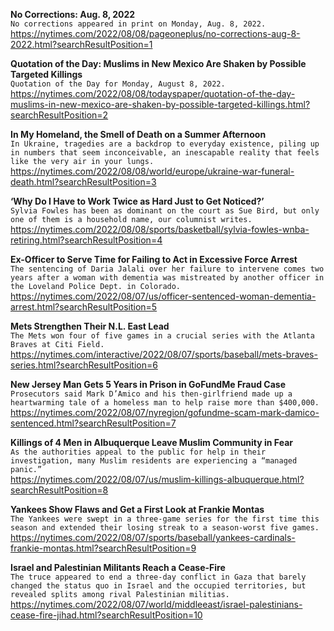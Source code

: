 **No Corrections: Aug. 8, 2022**\
`No corrections appeared in print on Monday, Aug. 8, 2022.`\
https://nytimes.com/2022/08/08/pageoneplus/no-corrections-aug-8-2022.html?searchResultPosition=1

**Quotation of the Day: Muslims in New Mexico Are Shaken by Possible Targeted Killings**\
`Quotation of the Day for Monday, August 8, 2022.`\
https://nytimes.com/2022/08/08/todayspaper/quotation-of-the-day-muslims-in-new-mexico-are-shaken-by-possible-targeted-killings.html?searchResultPosition=2

**In My Homeland, the Smell of Death on a Summer Afternoon**\
`In Ukraine, tragedies are a backdrop to everyday existence, piling up in numbers that seem inconceivable, an inescapable reality that feels like the very air in your lungs.`\
https://nytimes.com/2022/08/08/world/europe/ukraine-war-funeral-death.html?searchResultPosition=3

**‘Why Do I Have to Work Twice as Hard Just to Get Noticed?’**\
`Sylvia Fowles has been as dominant on the court as Sue Bird, but only one of them is a household name, our columnist writes.`\
https://nytimes.com/2022/08/08/sports/basketball/sylvia-fowles-wnba-retiring.html?searchResultPosition=4

**Ex-Officer to Serve Time for Failing to Act in Excessive Force Arrest**\
`The sentencing of Daria Jalali over her failure to intervene comes two years after a woman with dementia was mistreated by another officer in the Loveland Police Dept. in Colorado.`\
https://nytimes.com/2022/08/07/us/officer-sentenced-woman-dementia-arrest.html?searchResultPosition=5

**Mets Strengthen Their N.L. East Lead**\
`The Mets won four of five games in a crucial series with the Atlanta Braves at Citi Field.`\
https://nytimes.com/interactive/2022/08/07/sports/baseball/mets-braves-series.html?searchResultPosition=6

**New Jersey Man Gets 5 Years in Prison in GoFundMe Fraud Case**\
`Prosecutors said Mark D’Amico and his then-girlfriend made up a heartwarming tale of a homeless man to help raise more than $400,000.`\
https://nytimes.com/2022/08/07/nyregion/gofundme-scam-mark-damico-sentenced.html?searchResultPosition=7

**Killings of 4 Men in Albuquerque Leave Muslim Community in Fear**\
`As the authorities appeal to the public for help in their investigation, many Muslim residents are experiencing a “managed panic.”`\
https://nytimes.com/2022/08/07/us/muslim-killings-albuquerque.html?searchResultPosition=8

**Yankees Show Flaws and Get a First Look at Frankie Montas**\
`The Yankees were swept in a three-game series for the first time this season and extended their losing streak to a season-worst five games.`\
https://nytimes.com/2022/08/07/sports/baseball/yankees-cardinals-frankie-montas.html?searchResultPosition=9

**Israel and Palestinian Militants Reach a Cease-Fire**\
`The truce appeared to end a three-day conflict in Gaza that barely changed the status quo in Israel and the occupied territories, but  revealed splits among rival Palestinian militias.`\
https://nytimes.com/2022/08/07/world/middleeast/israel-palestinians-cease-fire-jihad.html?searchResultPosition=10

